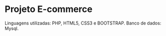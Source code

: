 # Projeto E-commerce #

Linguagens utilizadas: PHP, HTML5, CSS3 e BOOTSTRAP.
Banco de dados: Mysql.
